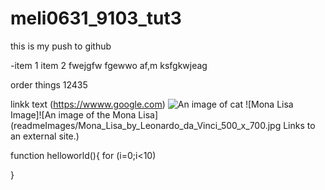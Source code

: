 # meli0631_9103_tut3


this is my push to github


-item 1
item 2
fwejgfw fgewwo
af,m ksfgkwjeag



order things 12435

linkk text (https://wwww.google.com)
![An image of cat](https://placekitten.com/200/300)
![Mona Lisa Image]![An image of the Mona Lisa](readmeImages/Mona_Lisa_by_Leonardo_da_Vinci_500_x_700.jpg
Links to an external site.)


function helloworld(){
    for (i=0;i<10)


}